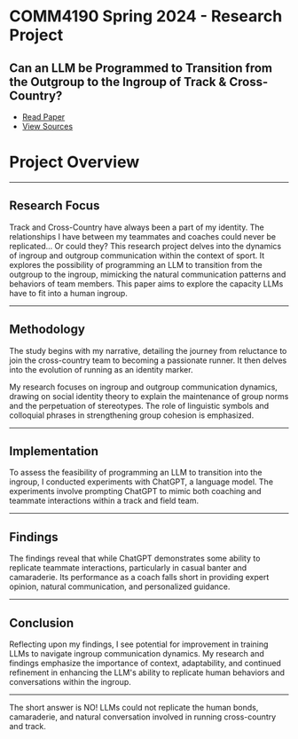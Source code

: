 # COMM4190 Spring 2024 - Research Project

## Can an LLM be Programmed to Transition from the Outgroup to the Ingroup of Track & Cross-Country?

* [Read Paper](Final_Research_Paper.pdf)
* [View Sources](Sources.pdf)

# Project Overview

---

## Research Focus

Track and Cross-Country have always been a part of my identity. The relationships I have between my teammates and coaches could never be replicated... Or could they? This research project delves into the dynamics of ingroup and outgroup communication within the context of sport. It explores the possibility of programming an LLM to transition from the outgroup to the ingroup, mimicking the natural communication patterns and behaviors of team members. This paper aims to explore the capacity LLMs have to fit into a human ingroup. 

---

## Methodology

The study begins with my narrative, detailing the journey from reluctance to join the cross-country team to becoming a passionate runner. It then delves into the evolution of running as an identity marker.

My research focuses on ingroup and outgroup communication dynamics, drawing on social identity theory to explain the maintenance of group norms and the perpetuation of stereotypes. The role of linguistic symbols and colloquial phrases in strengthening group cohesion is emphasized.

---

## Implementation

To assess the feasibility of programming an LLM to transition into the ingroup, I conducted experiments with ChatGPT, a language model. The experiments involve prompting ChatGPT to mimic both coaching and teammate interactions within a track and field team. 

---

## Findings

The findings reveal that while ChatGPT demonstrates some ability to replicate teammate interactions, particularly in casual banter and camaraderie. Its performance as a coach falls short in providing expert opinion, natural communication, and personalized guidance.

---

## Conclusion

Reflecting upon my findings, I see potential for improvement in training LLMs to navigate ingroup communication dynamics. My research and findings emphasize the importance of context, adaptability, and continued refinement in enhancing the LLM's ability to replicate human behaviors and conversations within the ingroup. 

---

The short answer is NO! LLMs could not replicate the human bonds, camaraderie, and natural conversation involved in running cross-country and track. 



